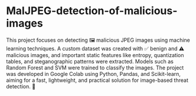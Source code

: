 # MalJPEG-detection-of-malicious-images
This project focuses on detecting 🖼️ malicious JPEG images using machine learning techniques. A custom dataset was created with ✅ benign and ⚠️ malicious images, and important static features like entropy, quantization tables, and steganographic patterns were extracted. Models such as Random Forest and SVM were trained to classify the images. The project was developed in Google Colab using Python, Pandas, and Scikit-learn, aiming for a fast, lightweight, and practical solution for image-based threat detection. 🚀
